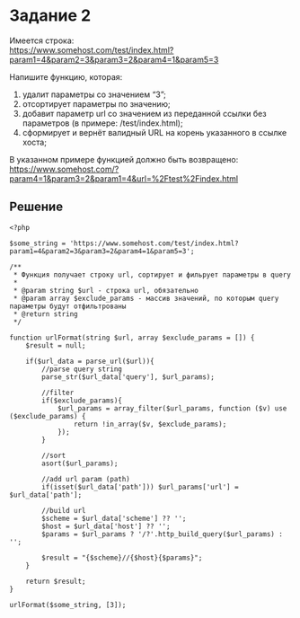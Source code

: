 # Задание 2

Имеется строка: <br>
https://www.somehost.com/test/index.html?param1=4&param2=3&param3=2&param4=1&param5=3

Напишите функцию, которая: <br>
<ol>
<li>удалит параметры со значением “3”;</li>
<li>отсортирует параметры по значению;</li>
<li>добавит параметр url со значением из переданной ссылки без параметров (в примере: /test/index.html);</li>
<li>сформирует и вернёт валидный URL на корень указанного в ссылке хоста;</li>
</ol>

В указанном примере функцией должно быть возвращено: <br>
https://www.somehost.com/?param4=1&param3=2&param1=4&url=%2Ftest%2Findex.html

## Решение

```
<?php

$some_string = 'https://www.somehost.com/test/index.html?param1=4&param2=3&param3=2&param4=1&param5=3';

/**
 * Функция получает строку url, сортирует и фильрует параметры в query
 *
 * @param string $url - строка url, обязательно
 * @param array $exclude_params - массив значений, по которым query параметры будут отфильтрованы  
 * @return string
 */

function urlFormat(string $url, array $exclude_params = []) {
    $result = null;

    if($url_data = parse_url($url)){
        //parse query string
        parse_str($url_data['query'], $url_params);

        //filter
        if($exclude_params){
            $url_params = array_filter($url_params, function ($v) use ($exclude_params) {
                return !in_array($v, $exclude_params);
            });
        }

        //sort
        asort($url_params);

        //add url param (path)
        if(isset($url_data['path'])) $url_params['url'] = $url_data['path'];

        //build url
        $scheme = $url_data['scheme'] ?? '';
        $host = $url_data['host'] ?? '';
        $params = $url_params ? '/?'.http_build_query($url_params) : '';

        $result = "{$scheme}//{$host}{$params}";
    }

    return $result;
}

urlFormat($some_string, [3]);
```
